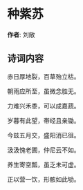 # 种紫苏

**作者**: 刘敞

## 诗词内容

赤日厚地裂，百草殆立枯。

朝雨应所至，虽微念胜无。

力难兴禾黍，可以成嘉蔬。

岁暮有此望，帯经且亲锄。

今兹五月交，盛阳消已徂。

汲汲愧老圃，仲尼云不如。

养生寄空瓢，虽乏未可虚。

正以营一饮，形骸如此劬。


